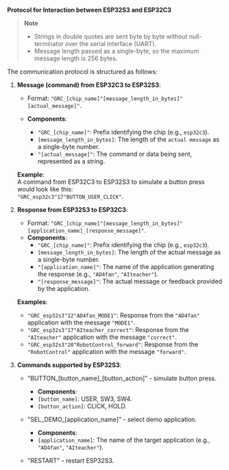 **Protocol for Interaction between ESP32S3 and ESP32C3**

> **Note**
>
> - Strings in double quotes are sent byte by byte without null-terminator over the serial interface (UART).
> - Message length passed as a single-byte, so the maximum message length is 256 bytes.

The communication protocol is structured as follows:
1. **Message (command) from ESP32C3 to ESP32S3**:
   - Format: `"GRC_[chip_name]"[message_length_in_bytes]"[actual_message]"`.

   - **Components**:
     - `"GRC_[chip_name]"`: Prefix identifying the chip (e.g., `esp32c3`).
     - `[message_length_in_bytes]`: The length of the `actual message` as a single-byte number.
     - `"[actual_message]"`: The command or data being sent, represented as a string.

   **Example**:  
   A command from ESP32C3 to ESP32S3 to simulate a button press would look like this:  
   `"GRC_esp32c3"17"BUTTON_USER_CLICK"`.

2. **Response from ESP32S3 to ESP32C3**:
   - Format: `"GRC_[chip_name]"[message_length_in_bytes]"[application_name]_[response_message]"`.
   - **Components**:
     - `"GRC_[chip_name]"`: Prefix identifying the chip (e.g., `esp32c3`).
     - `[message_length_in_bytes]`: The length of the actual message as a single-byte number.
     - `"[application_name]"`: The name of the application generating the response (e.g., `"AD4fan"`, `"AIteacher"`).
     - `"[response_message]"`: The actual message or feedback provided by the application.

   **Examples**:
   - `"GRC_esp32s3"12"AD4fan_MODE1"`: Response from the `"AD4fan"` application with the message `"MODE1"`.
   - `"GRC_esp32s3"17"AIteacher_correct"`: Response from the `"AIteacher"` application with the message `"correct"`.
   - `"GRC_esp32s3"20"RobotControl_forward"`: Response from the `"RobotControl"` application with the message `"forward"`.

3. **Commands supported by ESP32S3**:
    - "BUTTON_[button_name]_[button_action]" - simulate button press.

        - **Components**:
        - `[button_name]`: USER, SW3, SW4.
        - `[button_action]`: CLICK, HOLD.

    - "SEL_DEMO_[application_name]" - select demo application.

        - **Components**:
        - `[application_name]`: The name of the target application (e.g., `"AD4fan"`, `"AIteacher"`).

    - "RESTART" - restart ESP32S3.